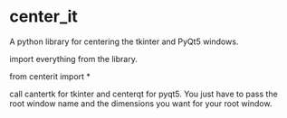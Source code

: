 # center_it
A python library for centering the tkinter and PyQt5 windows.

import everything from the library.

from centerit import *

call cantertk for tkinter and centerqt for pyqt5. 
You just have to pass the root window name and the dimensions you want for your root window.
